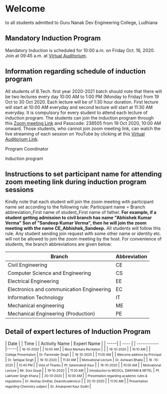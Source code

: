 # Welcome

to all students admitted to Guru Nanak Dev Engineering College, Ludhiana

## Mandatory Induction Program

Mandatory Induction is scheduled for 10:00 a.m. on Friday Oct. 16, 2020. Join at 09:45 a.m. at [Virtual Auditorium](https://youtu.be/lwfO98I1FjU).

## Information regarding schedule of induction program

All students of B.Tech. first year 2020-2021 batch should note that there will be two lectures every day 10:00 AM to 1:00 PM (Monday to Friday) from 19 Oct to 30 Oct 2020. Each lecture will be of 1:30 hour duration. First lecture will start at 10:00 AM everyday and second lecture will start at 11:30 AM everyday. It is compulsory for every student to attend each lecture of induction program. The students can join the induction program through this [Zoom meeting Link](https://gndec-ac-in.zoom.us/j/84068577476?pwd=RkxjWWladWk2V2ppOEtEM2dSbHptQT09) and Passcode: 238505 from 19 Oct 2020, 10:00 AM onward. Those students, who cannot join zoom meeting link, can watch the live streaming of each session on YouTube by clicking at this [Virtual Auditorium Link](https://youtu.be/lwfO98I1FjU).

Program Coordinator

Induction program
## Instructions to set participant name for attending zoom meeting link during induction program sessions
Kindly note that each student will join the zoom meeting with participant name set according to the following rule: Participant name = Branch abbreviation_First name of student_First name of father. **For example, if a student getting admission to civil branch has name "Abhishek Kumar Verma" Son of "Sandeep Kumar Verma", then he will join the zoom meeting with the name CE_Abhishek_Sandeep.** All students will follow this rule. Any student sending join request with some other name or identity etc. will not be allowed to join the zoom meeting by the host.
For convenience of students, the branch abbreviations are given below:

| Branch | Abbreviation |
| ------| --------- |
| Civil Engineering | CE |
| Computer Science and Engineering | CS |
| Electrical Engineering | EE |
| Electronics and communication Engineering | EC |
| Information Technology | IT |
| Mechanical engineering | ME |
| Mechanical Engineering (Production) | PE |

## Detail of expert lectures of Induction Program

| Date | | Time | | Activity Name | Expert Name | 
| -----| | ---- | | ----------- |-----|
| <font size="1"> 16-10-2020 </font> |  |<font size="1"> 10:00 AM </font> |  |<font size="1"> Mool Mantara Recitation </font> |    |
| <font size="1"> 16-10-2020 </font> |  |<font size="1"> 10:10 AM </font> |  |<font size="1"> College Presentation </font> |  <font size="1"> Dr. Parminder Singh </font> |
| <font size="1"> 16-10-2020 </font>  |  |<font size="1"> 11:00 AM </font> |  |<font size="1"> Welcome address by Principal </font> | <font size="1"> Dr. Sehijpal Singh </font>  |
| <font size="1"> 16-10-2020 </font> |  |<font size="1"> 11:30 AM </font> |  |<font size="1"> Motivational Lecture </font> | <font size="1"> Dr. Ashwani Bhalla  </font> |
| <font size="1"> 16 -10-2020 </font> |  |<font size="1"> 12:40 PM </font> |  |<font size="1"> Vote of Thanks </font> | <font size="1"> Pf. Satwinderjit Kaur </font>  |
| <font size="1"> 19-10-2020 </font> |  |<font size="1"> 10:00 AM </font> |  |<font size="1"> Motivational Lecture </font> | <font size="1"> Mr. Soni Goyal </font>   |
| <font size="1"> 19-10-2020 </font> |  |<font size="1"> 11:30 AM </font> |  |<font size="1"> Introduction to MOOCs, SWAYAM & NPTEL </font> |  <font size="1"> Pf. Lakhveer Singh Khana </font> |
| <font size="1"> 20-10-2020 </font> |  |<font size="1"> 10:00 AM </font> |  |<font size="1"> Presentation regarding academic rules & regulations </font> |  <font size="1"> Dr. Akshay Girdhar, Dean(Academics) </font> |
| <font size="1"> 20-10-2020 </font> |  |<font size="1"> 11:30 AM </font> |  |<font size="1"> Presentation regarding Chemistry subject </font> |  <font size="1"> Dr. Amanpreet Kaur Sodhi </font> |
 
